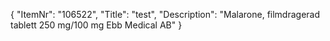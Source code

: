 {
  "ItemNr": "106522",
  "Title": "test",
  "Description": "Malarone, filmdragerad tablett 250 mg/100 mg Ebb Medical AB"
}